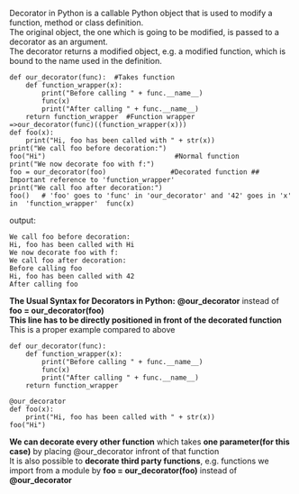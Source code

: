 Decorator in Python is a callable Python object that is used to modify a function, method or class definition. <br>
The original object, the one which is going to be modified, is passed to a decorator as an argument. <br>
The decorator returns a modified object, e.g. a modified function, which is bound to the name used in the definition.<br>
``` Simple example
def our_decorator(func):  #Takes function
    def function_wrapper(x):
        print("Before calling " + func.__name__)
        func(x)
        print("After calling " + func.__name__)
    return function_wrapper  #Function wrapper     =>our_decorator(func)((function_wrapper(x)))  
def foo(x):
    print("Hi, foo has been called with " + str(x))
print("We call foo before decoration:")
foo("Hi")                                #Normal function
print("We now decorate foo with f:")
foo = our_decorator(foo)                #Decorated function ## Important reference to 'function_wrapper'
print("We call foo after decoration:")
foo()   # 'foo' goes to 'func' in 'our_decorator' and '42' goes in 'x' in  'function_wrapper'  func(x)
```
output:
```
We call foo before decoration:
Hi, foo has been called with Hi
We now decorate foo with f:
We call foo after decoration:
Before calling foo
Hi, foo has been called with 42
After calling foo
```
**The Usual Syntax for Decorators in Python:**  **@our_decorator** instead of **foo = our_decorator(foo)**<br>
**This line has to be directly positioned in front of the decorated function<br>** This is a proper example compared to above
```
def our_decorator(func):
    def function_wrapper(x):
        print("Before calling " + func.__name__)
        func(x)
        print("After calling " + func.__name__)
    return function_wrapper

@our_decorator
def foo(x):
    print("Hi, foo has been called with " + str(x))
foo("Hi")
```
**We can decorate every other function** which takes **one parameter(for this case)** by placing @our_decorator infront of that function  <br>
It is also possible to **decorate third party functions**, e.g. functions we import from a module by **foo = our_decorator(foo)** instead of **@our_decorator**
